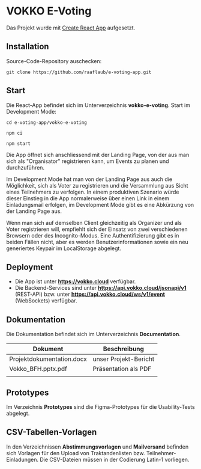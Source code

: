 # VOKKO E-Voting

Das Projekt wurde mit [Create React App](https://github.com/facebook/create-react-app) aufgesetzt.

## Installation

Source-Code-Repository auschecken:

`git clone https://github.com/raaflaub/e-voting-app.git`

## Start

Die React-App befindet sich im Unterverzeichnis **vokko-e-voting**. Start im Development Mode:

`cd e-voting-app/vokko-e-voting`

`npm ci`

`npm start`

Die App öffnet sich anschliessend mit der Landing Page, von der aus man sich als "Organisator" registrieren kann, um Events zu planen und durchzuführen.

Im Development Mode hat man von der Landing Page aus auch die Möglichkeit, sich als Voter zu registrieren und die Versammlung aus Sicht eines Teilnehmers zu verfolgen. In einem produktiven Szenario würde dieser Einstieg in die App normalerweise über einen Link in einem Einladungsmail erfolgen, im Development Mode gibt es eine Abkürzung von der Landing Page aus. 


Wenn man sich auf demselben Client gleichzeitig als Organizer und als Voter registrieren will, empfiehlt sich der Einsatz von zwei verschiedenen Browsern oder des Incognito-Modus. Eine Authentifizierung gibt es in beiden Fällen nicht, aber es werden Benutzerinformationen sowie ein neu generiertes Keypair im LocalStorage abgelegt.

## Deployment

* Die App ist unter **https://vokko.cloud** verfügbar.
* Die Backend-Services sind unter **https://api.vokko.cloud/jsonapi/v1** (REST-API) bzw. unter **https://api.vokko.cloud/ws/v1/event** (WebSockets) verfügbar.

## Dokumentation

Die Dokumentation befindet sich im Unterverzeichnis **Documentation**.

| Dokument                  | Beschreibung          |
|---------------------------|-----------------------|
| Projektdokumentation.docx | unser Projekt-Bericht |
| Vokko_BFH.pptx.pdf        | Präsentation als PDF  |
|                           |                       |

## Prototypes

Im Verzeichnis **Prototypes** sind die Figma-Prototypes für die Usability-Tests abgelegt.

## CSV-Tabellen-Vorlagen

In den Verzeichnissen **Abstimmungsvorlagen** und **Mailversand** befinden sich Vorlagen für den Upload von Traktandenlisten bzw. Teilnehmer-Einladungen. Die CSV-Dateien müssen in der Codierung Latin-1 vorliegen.
